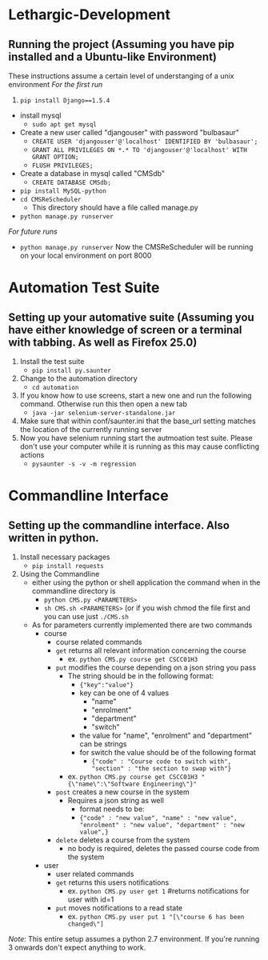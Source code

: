Lethargic-Development
=====================
## Running the project (Assuming you have pip installed and a Ubuntu-like Environment)
These instructions assume a certain level of understanging of a unix environment
_For the first run_

1. `pip install Django==1.5.4`
- install mysql
	- `sudo apt get mysql`
- Create a new user called "djangouser" with password "bulbasaur"
	- `CREATE USER 'djangouser'@'localhost' IDENTIFIED BY 'bulbasaur';`
	- `GRANT ALL PRIVILEGES ON *.* TO 'djangouser'@'localhost' WITH GRANT OPTION;`
	- `FLUSH PRIVILEGES;`
- Create a database in mysql called "CMSdb"
	- `CREATE DATABASE CMSdb;`
- `pip install MySQL-python`
- `cd CMSReScheduler`
    - This directory should have a file called manage.py
- `python manage.py runserver`

_For future runs_
- `python manage.py runserver`
Now the CMSReScheduler will be running on your local environment on port 8000

Automation Test Suite
=====================
## Setting up your automative suite (Assuming you have either knowledge of screen or a terminal with tabbing. As well as Firefox 25.0)

1. Install the test suite
	- `pip install py.saunter`
2. Change to the automation directory
	- `cd automation`
3. If you know how to use screens, start a new one and run the following command. Otherwise run this then open a new tab
	- `java -jar selenium-server-standalone.jar`
4. Make sure that within conf/saunter.ini that the base_url setting matches the location of the currently running server
5. Now you have selenium running start the autmoation test suite. Please don't use your computer while it is running as this may cause conflicting actions
	- `pysaunter -s -v -m regression`

Commandline Interface
=====================
## Setting up the commandline interface. Also written in python.
1. Install necessary packages
	- `pip install requests`
2. Using the Commandline
	- either using the python or shell application the command when in the commandline directory is
		- `python CMS.py <PARAMETERS>`
		- `sh CMS.sh <PARAMETERS>` (or if you wish chmod the file first and you can use just `./CMS.sh`
	- As for parameters currently implemented there are two commands
		- course
			- course related commands
			- `get` returns all relevant information concerning the course
				- ex. `python CMS.py course get CSCC01H3`
			- `put` modifies the course depending on a json string you pass
				- The string should be in the following format:
					- `{"key":"value"}`
					- key can be one of 4 values
						- "name"
						- "enrolment"
						- "department"
						- "switch"
					- the value for "name", "enrolment" and "department" can be strings
					- for switch the value should be of the following format
						- `{"code" : "Course code to switch with", "section" : "the section to swap with"}`
				- ex. `python CMS.py course get CSCC01H3 "{\"name\":\"Software Engineering\"}"`
			- `post` creates a new course in the system
				- Requires a json string as well
					- format needs to be:
					- `{"code" : "new value", "name" : "new value", "enrolment" : "new value", "department" : "new value",}`
			- `delete` deletes a course from the system
				- no body is required, deletes the passed course code from the system
		- user
			- user related commands
			- `get` returns this users notifications
				- ex. `python CMS.py user get 1` #returns notifications for user with id=1
			- `put` moves notifications to a read state
				- ex. `python CMS.py user put 1 "[\"course 6 has been changed\"]`


_Note_: This entire setup assumes a python 2.7 environment. If you're running 3 onwards don't expect anything to work.
